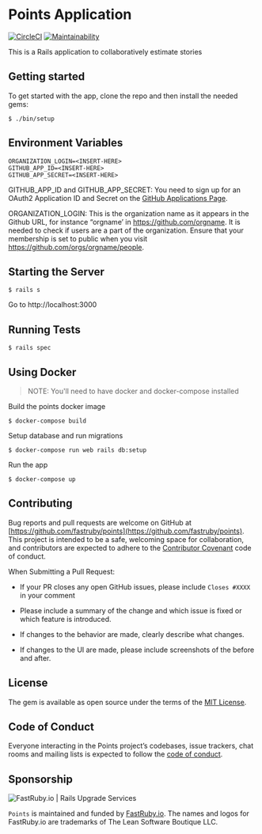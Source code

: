 # Points Application

[![CircleCI](https://circleci.com/gh/fastruby/points.svg?style=shield)](https://circleci.com/gh/fastruby/points)
[![Maintainability](https://api.codeclimate.com/v1/badges/2484911d9c021cfee1ce/maintainability)](https://codeclimate.com/github/fastruby/points/maintainability)

This is a Rails application to collaboratively estimate stories

## Getting started

To get started with the app, clone the repo and then install the needed gems:

```
$ ./bin/setup
```

## Environment Variables
```
ORGANIZATION_LOGIN=<INSERT-HERE>
GITHUB_APP_ID=<INSERT-HERE>
GITHUB_APP_SECRET=<INSERT-HERE>
```
GITHUB_APP_ID and GITHUB_APP_SECRET: You need to sign up for an OAuth2 Application ID and Secret on the [GitHub Applications Page](https://github.com/settings/applications/new).


ORGANIZATION_LOGIN: This is the organization name as it appears in the Github URL, for instance “orgname’ in https://github.com/orgname. It is needed to check if users are a part of the organization. Ensure that your membership is set to public when you visit https://github.com/orgs/orgname/people.


## Starting the Server
```
$ rails s
```
Go to http://localhost:3000

## Running Tests
```
$ rails spec
```


## Using Docker

> NOTE: You'll need to have docker and docker-compose installed

Build the points docker image
```
$ docker-compose build
```

Setup database and run migrations
```
$ docker-compose run web rails db:setup
```

Run the app
```
$ docker-compose up
```

## Contributing

Bug reports and pull requests are welcome on GitHub at [https://github.com/fastruby/points](https://github.com/fastruby/points). This project is intended to be a safe, welcoming space for collaboration, and contributors are expected to adhere to the [Contributor Covenant](http://contributor-covenant.org) code of conduct.

When Submitting a Pull Request:

* If your PR closes any open GitHub issues, please include `Closes #XXXX` in your comment

* Please include a summary of the change and which issue is fixed or which feature is introduced.

* If changes to the behavior are made, clearly describe what changes.

* If changes to the UI are made, please include screenshots of the before and after.

## License

The gem is available as open source under the terms of the [MIT License](https://opensource.org/licenses/MIT).

## Code of Conduct

 Everyone interacting in the Points project’s codebases, issue trackers, chat rooms and mailing lists is expected to follow the [code of conduct](https://github.com/fastruby/points/CODE_OF_CONDUCT.md).

## Sponsorship

![FastRuby.io | Rails Upgrade Services](https://github.com/fastruby/points/raw/main/app/assets/images/fastruby-logo.png)


`Points` is maintained and funded by [FastRuby.io](https://fastruby.io). The names and logos for FastRuby.io are trademarks of The Lean Software Boutique LLC.
